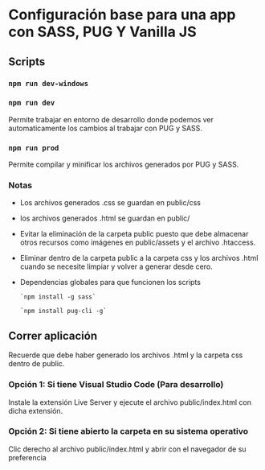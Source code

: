# Configuración base para una app con SASS, PUG Y Vanilla JS

## Scripts

### `npm run dev-windows`

### `npm run dev`

Permite trabajar en entorno de desarrollo donde podemos ver automaticamente los cambios al trabajar con PUG y SASS.

### `npm run prod`

Permite compilar y minificar los archivos generados por PUG y SASS.

### Notas

* Los archivos generados .css se guardan en public/css
* los archivos generados .html se guardan en public/
* Evitar la eliminación de la carpeta public puesto que debe almacenar otros recursos como imágenes en public/assets y el archivo .htaccess.
* Eliminar dentro de la carpeta public a la carpeta css y los archivos .html cuando se necesite limpiar y volver a generar desde cero.

* Dependencias globales para que funcionen los scripts

      `npm install -g sass`

      `npm install pug-cli -g`

## Correr aplicación

Recuerde que debe haber generado los archivos .html y la carpeta css dentro de public.

### Opción 1: Si tiene Visual Studio Code (Para desarrollo)

Instale la extensión Live Server y ejecute el archivo public/index.html con dicha extensión.

### Opción 2: Si tiene abierto la carpeta en su sistema operativo

Clic derecho al archivo public/index.html y abrir con el navegador de su preferencia

